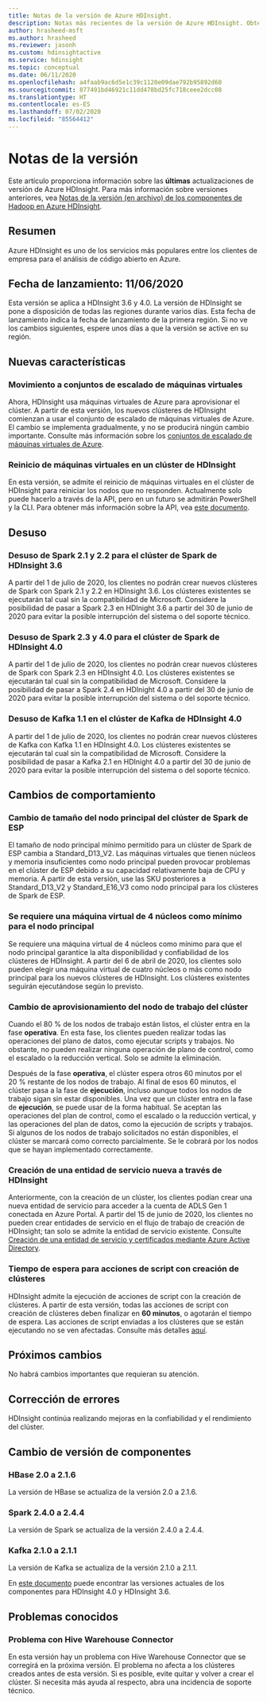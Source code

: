 ```yaml
---
title: Notas de la versión de Azure HDInsight.
description: Notas más recientes de la versión de Azure HDInsight. Obtenga sugerencias de desarrollo y detalles sobre Hadoop, Spark, R Server, Hive, etc.
author: hrasheed-msft
ms.author: hrasheed
ms.reviewer: jasonh
ms.custom: hdinsightactive
ms.service: hdinsight
ms.topic: conceptual
ms.date: 06/11/2020
ms.openlocfilehash: a4faab9ac6d5e1c39c1120e09dae792b95892d60
ms.sourcegitcommit: 877491bd46921c11dd478bd25fc718ceee2dcc08
ms.translationtype: HT
ms.contentlocale: es-ES
ms.lasthandoff: 07/02/2020
ms.locfileid: "85564412"
---
```

# <a name="release-notes"></a>Notas de la versión

Este artículo proporciona información sobre las **últimas** actualizaciones de versión de Azure HDInsight. Para más información sobre versiones anteriores, vea [Notas de la versión (en archivo) de los componentes de Hadoop en Azure HDInsight](hdinsight-release-notes-archive.md).

## <a name="summary"></a>Resumen

Azure HDInsight es uno de los servicios más populares entre los clientes de empresa para el análisis de código abierto en Azure.

## <a name="release-date-06112020"></a>Fecha de lanzamiento: 11/06/2020

Esta versión se aplica a HDInsight 3.6 y 4.0. La versión de HDInsight se pone a disposición de todas las regiones durante varios días. Esta fecha de lanzamiento indica la fecha de lanzamiento de la primera región. Si no ve los cambios siguientes, espere unos días a que la versión se active en su región.

## <a name="new-features"></a>Nuevas características
### <a name="moving-to-azure-virtual-machine-scale-sets"></a>Movimiento a conjuntos de escalado de máquinas virtuales
Ahora, HDInsight usa máquinas virtuales de Azure para aprovisionar el clúster. A partir de esta versión, los nuevos clústeres de HDInsight comienzan a usar el conjunto de escalado de máquinas virtuales de Azure. El cambio se implementa gradualmente, y no se producirá ningún cambio importante. Consulte más información sobre los [conjuntos de escalado de máquinas virtuales de Azure](https://docs.microsoft.com/azure/virtual-machine-scale-sets/overview).
 
### <a name="reboot-vms-in-hdinsight-cluster"></a>Reinicio de máquinas virtuales en un clúster de HDInsight
En esta versión, se admite el reinicio de máquinas virtuales en el clúster de HDInsight para reiniciar los nodos que no responden. Actualmente solo puede hacerlo a través de la API, pero en un futuro se admitirán PowerShell y la CLI. Para obtener más información sobre la API, vea [este documento](https://github.com/Azure/azure-rest-api-specs/codeowners/master/specification/hdinsight/resource-manager/Microsoft.HDInsight/stable/2018-06-01-preview/virtualMachines.json).
 
## <a name="deprecation"></a>Desuso
### <a name="deprecation-of-spark-21-and-22-in-hdinsight-36-spark-cluster"></a>Desuso de Spark 2.1 y 2.2 para el clúster de Spark de HDInsight 3.6
A partir del 1 de julio de 2020, los clientes no podrán crear nuevos clústeres de Spark con Spark 2.1 y 2.2 en HDInsight 3.6. Los clústeres existentes se ejecutarán tal cual sin la compatibilidad de Microsoft. Considere la posibilidad de pasar a Spark 2.3 en HDInight 3.6 a partir del 30 de junio de 2020 para evitar la posible interrupción del sistema o del soporte técnico.
 
### <a name="deprecation-of-spark-23-in-hdinsight-40-spark-cluster"></a>Desuso de Spark 2.3 y 4.0 para el clúster de Spark de HDInsight 4.0
A partir del 1 de julio de 2020, los clientes no podrán crear nuevos clústeres de Spark con Spark 2.3 en HDInsight 4.0. Los clústeres existentes se ejecutarán tal cual sin la compatibilidad de Microsoft. Considere la posibilidad de pasar a Spark 2.4 en HDInight 4.0 a partir del 30 de junio de 2020 para evitar la posible interrupción del sistema o del soporte técnico.
 
### <a name="deprecation-of-kafka-11-in-hdinsight-40-kafka-cluster"></a>Desuso de Kafka 1.1 en el clúster de Kafka de HDInsight 4.0
A partir del 1 de julio de 2020, los clientes no podrán crear nuevos clústeres de Kafka con Kafka 1.1 en HDInsight 4.0. Los clústeres existentes se ejecutarán tal cual sin la compatibilidad de Microsoft. Considere la posibilidad de pasar a Kafka 2.1 en HDInight 4.0 a partir del 30 de junio de 2020 para evitar la posible interrupción del sistema o del soporte técnico.
 
## <a name="behavior-changes"></a>Cambios de comportamiento
### <a name="esp-spark-cluster-head-node-size-change"></a>Cambio de tamaño del nodo principal del clúster de Spark de ESP 
El tamaño de nodo principal mínimo permitido para un clúster de Spark de ESP cambia a Standard_D13_V2. Las máquinas virtuales que tienen núcleos y memoria insuficientes como nodo principal pueden provocar problemas en el clúster de ESP debido a su capacidad relativamente baja de CPU y memoria. A partir de esta versión, use las SKU posteriores a Standard_D13_V2 y Standard_E16_V3 como nodo principal para los clústeres de Spark de ESP.
 
### <a name="a-minimum-4-core-vm-is-required-for-head-node"></a>Se requiere una máquina virtual de 4 núcleos como mínimo para el nodo principal 
Se requiere una máquina virtual de 4 núcleos como mínimo para que el nodo principal garantice la alta disponibilidad y confiabilidad de los clústeres de HDInsight. A partir del 6 de abril de 2020, los clientes solo pueden elegir una máquina virtual de cuatro núcleos o más como nodo principal para los nuevos clústeres de HDInsight. Los clústeres existentes seguirán ejecutándose según lo previsto. 
 
### <a name="cluster-worker-node-provisioning-change"></a>Cambio de aprovisionamiento del nodo de trabajo del clúster
Cuando el 80 % de los nodos de trabajo están listos, el clúster entra en la fase **operativa**. En esta fase, los clientes pueden realizar todas las operaciones del plano de datos, como ejecutar scripts y trabajos. No obstante, no pueden realizar ninguna operación de plano de control, como el escalado o la reducción vertical. Solo se admite la eliminación.
 
Después de la fase **operativa**, el clúster espera otros 60 minutos por el 20 % restante de los nodos de trabajo. Al final de esos 60 minutos, el clúster pasa a la fase de **ejecución**, incluso aunque todos los nodos de trabajo sigan sin estar disponibles. Una vez que un clúster entra en la fase de **ejecución**, se puede usar de la forma habitual. Se aceptan las operaciones del plan de control, como el escalado o la reducción vertical, y las operaciones del plan de datos, como la ejecución de scripts y trabajos. Si algunos de los nodos de trabajo solicitados no están disponibles, el clúster se marcará como correcto parcialmente. Se le cobrará por los nodos que se hayan implementado correctamente. 
 
### <a name="create-new-service-principal-through-hdinsight"></a>Creación de una entidad de servicio nueva a través de HDInsight
Anteriormente, con la creación de un clúster, los clientes podían crear una nueva entidad de servicio para acceder a la cuenta de ADLS Gen 1 conectada en Azure Portal. A partir del 15 de junio de 2020, los clientes no pueden crear entidades de servicio en el flujo de trabajo de creación de HDInsight; tan solo se admite la entidad de servicio existente. Consulte [Creación de una entidad de servicio y certificados mediante Azure Active Directory](https://docs.microsoft.com/azure/active-directory/develop/howto-create-service-principal-portal).

### <a name="time-out-for-script-actions-with-cluster-creation"></a>Tiempo de espera para acciones de script con creación de clústeres
HDInsight admite la ejecución de acciones de script con la creación de clústeres. A partir de esta versión, todas las acciones de script con creación de clústeres deben finalizar en **60 minutos**, o agotarán el tiempo de espera. Las acciones de script enviadas a los clústeres que se están ejecutando no se ven afectadas. Consulte más detalles [aquí](https://docs.microsoft.com/azure/hdinsight/hdinsight-hadoop-customize-cluster-linux#script-action-in-the-cluster-creation-process).
 
## <a name="upcoming-changes"></a>Próximos cambios
No habrá cambios importantes que requieran su atención.
 
## <a name="bug-fixes"></a>Corrección de errores
HDInsight continúa realizando mejoras en la confiabilidad y el rendimiento del clúster. 
 
## <a name="component-version-change"></a>Cambio de versión de componentes
### <a name="hbase-20-to-216"></a>HBase 2.0 a 2.1.6
La versión de HBase se actualiza de la versión 2.0 a 2.1.6.
 
### <a name="spark-240-to-244"></a>Spark 2.4.0 a 2.4.4
La versión de Spark se actualiza de la versión 2.4.0 a 2.4.4.
 
### <a name="kafka-210-to-211"></a>Kafka 2.1.0 a 2.1.1
La versión de Kafka se actualiza de la versión 2.1.0 a 2.1.1.
 
En [este documento](https://docs.microsoft.com/azure/hdinsight/hdinsight-component-versioning#apache-hadoop-components-available-with-different-hdinsight-versions) puede encontrar las versiones actuales de los componentes para HDInsight 4.0 y HDInsight 3.6.

## <a name="known-issues"></a>Problemas conocidos

### <a name="hive-warehouse-connector-issue"></a>Problema con Hive Warehouse Connector
En esta versión hay un problema con Hive Warehouse Connector que se corregirá en la próxima versión. El problema no afecta a los clústeres creados antes de esta versión. Si es posible, evite quitar y volver a crear el clúster. Si necesita más ayuda al respecto, abra una incidencia de soporte técnico.
